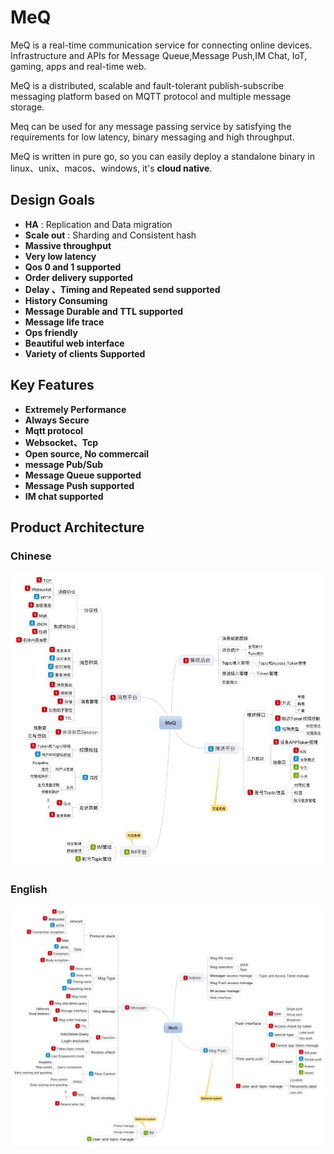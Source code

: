 # MeQ 

MeQ is a real-time communication service for connecting online devices. Infrastructure and APIs for Message Queue,Message Push,IM Chat, IoT, gaming, apps and real-time web. 

MeQ is a distributed, scalable and fault-tolerant publish-subscribe messaging platform based on MQTT protocol and multiple message storage.

Meq can be used for any message passing service by satisfying the requirements for low latency, binary messaging and high throughput.

MeQ is written in pure go, so you can easily deploy a standalone binary in linux、unix、macos、windows,  it's **cloud native**.

Design Goals
------------
- **HA** : Replication and Data migration
- **Scale out** : Sharding and Consistent hash
- **Massive throughput**
- **Very low latency**
- **Qos 0 and 1 supported**
- **Order delivery supported**
- **Delay 、Timing and Repeated send supported**
- **History Consuming**
- **Message Durable and TTL supported**
- **Message life trace**
- **Ops friendly**
- **Beautiful web interface**
- **Variety of clients Supported**

Key Features 
------------
- **Extremely Performance** 
- **Always Secure**
- **Mqtt protocol** 
- **Websocket、Tcp**
- **Open source, No commercail**
- **message Pub/Sub**
- **Message Queue supported**
- **Message Push supported**
- **IM chat supported** 


Product Architecture
------------


### Chinese
![](readme_static/prod_schema_cn.jpg)

### English
![](readme_static/prod_schema_en.jpg)


